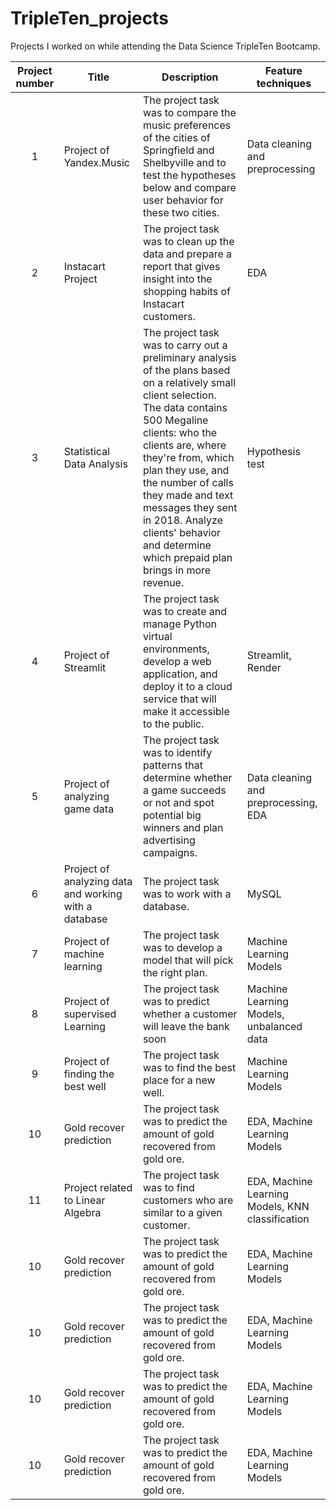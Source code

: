 # TripleTen_projects

Projects I worked on while attending the Data Science TripleTen Bootcamp.


| Project number | Title | Description | Feature techniques |
| :-----------: | ----------- |----------- | -------------|
| 1 | Project of Yandex.Music| The project task was to compare the music preferences of the cities of Springfield and Shelbyville and to test the hypotheses below and compare user behavior for these two cities. | Data cleaning and preprocessing |
| 2 | Instacart Project | The project task was to clean up the data and prepare a report that gives insight into the shopping habits of Instacart customers. | EDA |
| 3 | Statistical Data Analysis | The project task was to carry out a preliminary analysis of the plans based on a relatively small client selection. The data contains 500 Megaline clients: who the clients are, where they're from, which plan they use, and the number of calls they made and text messages they sent in 2018. Analyze clients' behavior and determine which prepaid plan brings in more revenue.| Hypothesis test |
| 4 | Project of Streamlit | The project task was to create and manage Python virtual environments, develop a web application, and deploy it to a cloud service that will make it accessible to the public. | Streamlit, Render |
| 5 | Project of analyzing game data | The project task was to identify patterns that determine whether a game succeeds or not and spot potential big winners and plan advertising campaigns. | Data cleaning and preprocessing, EDA |
| 6 | Project of analyzing data and working with a database | The project task was to work with a database. | MySQL |
| 7 | Project of machine learning | The project task was to develop a model that will pick the right plan. | Machine Learning Models |
| 8 | Project of supervised Learning | The project task was to predict whether a customer will leave the bank soon | Machine Learning Models, unbalanced data |
| 9 | Project of finding the best well | The project task was to find the best place for a new well. | Machine Learning Models |
| 10 | Gold recover prediction | The project task was to predict the amount of gold recovered from gold ore. | EDA, Machine Learning Models |
| 11 | Project related to Linear Algebra | The project task was to find customers who are similar to a given customer. | EDA, Machine Learning Models, KNN classification |
| 10 | Gold recover prediction | The project task was to predict the amount of gold recovered from gold ore. | EDA, Machine Learning Models |
| 10 | Gold recover prediction | The project task was to predict the amount of gold recovered from gold ore. | EDA, Machine Learning Models |
| 10 | Gold recover prediction | The project task was to predict the amount of gold recovered from gold ore. | EDA, Machine Learning Models |
| 10 | Gold recover prediction | The project task was to predict the amount of gold recovered from gold ore. | EDA, Machine Learning Models |

